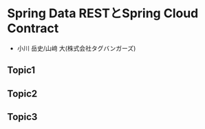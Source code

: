 # Spring Data RESTとSpring Cloud Contract

- ⼩川 岳史/⼭﨑 ⼤(株式会社タグバンガーズ)

## Topic1

## Topic2

## Topic3
